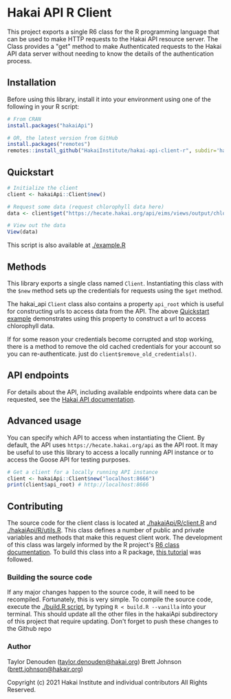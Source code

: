 # Hakai API R Client

This project exports a single R6 class for the R programming language that can be used to make HTTP requests to the Hakai API resource server. The Class provides a "get" method to make Authenticated requests to the Hakai API data server without needing to know the details of the authentication process.

## Installation

Before using this library, install it into your environment using one of the following in your R script:

```r
# From CRAN
install.packages("hakaiApi")

# OR, the latest version from GitHub
install.packages("remotes")
remotes::install_github("HakaiInstitute/hakai-api-client-r", subdir='hakaiApi')
```

## Quickstart

```r
# Initialize the client
client <- hakaiApi::Client$new()

# Request some data (request chlorophyll data here)
data <- client$get("https://hecate.hakai.org/api/eims/views/output/chlorophyll?limit=50")

# View out the data
View(data)
```

This script is also available at [./example.R](example.R)

## Methods

This library exports a single class named `Client`. Instantiating this class with the `$new` method sets up the credentials for requests using the `$get` method.

The hakai_api `Client` class also contains a property `api_root` which is useful for constructing urls to access data from the API. The above [Quickstart example](#quickstart) demonstrates using this property to construct a url to access chlorophyll data.

If for some reason your credentials become corrupted and stop working, there is a method to remove the old cached credentials for your account so you can re-authenticate. just do `client$remove_old_credentials()`.

## API endpoints

For details about the API, including available endpoints where data can be requested, see the [Hakai API documentation](https://hakaiinstitute.github.io/hakai-api/).

## Advanced usage

You can specify which API to access when instantiating the Client. By default, the API uses `https://hecate.hakai.org/api` as the API root. It may be useful to use this library to access a locally running API instance or to access the Goose API for testing purposes.

```r
# Get a client for a locally running API instance
client <- hakaiApi::Client$new("localhost:8666")
print(client$api_root) # http://localhost:8666
```

## Contributing
The source code for the client class is located at [./hakaiApi/R/client.R](hakaiApi/R/client.R) and [./hakaiApi/R/utils.R](hakaiApi/R/utils.R).
This class defines a number of public and private variables and methods that make this request client work. The development of this class was largely informed by the R project's [R6 class documentation](https://cran.r-project.org/web/packages/R6/vignettes/Introduction.html). To build this class into a R package, [this tutorial](https://hilaryparker.com/2014/04/29/writing-an-r-package-from-scratch/) was followed.

### Building the source code
If any major changes happen to the source code, it will need to be recompiled. Fortunately, this is very simple. To compile the source code, execute the [./build.R script](build.R), by typing `R < build.R --vanilla` into your terminal. This should update all the other files in the hakaiApi subdirectory of this project that require updating. Don't forget to push these changes to the Github repo

### Author
Taylor Denouden (taylor.denouden@hakai.org)
Brett Johnson (brett.johnson@hakair.org)

Copyright (c) 2021 Hakai Institute and individual contributors All Rights Reserved.

